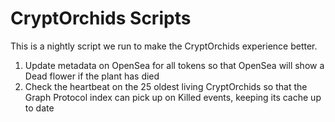 # CryptOrchids Scripts

This is a nightly script we run to make the CryptOrchids experience better.

1. Update metadata on OpenSea for all tokens so that OpenSea will show a Dead flower if the plant has died
2. Check the heartbeat on the 25 oldest living CryptOrchids so that the Graph Protocol index can pick up on Killed events, keeping its cache up to date